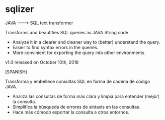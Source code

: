 # sqlizer
JAVA ---> SQL text transformer

Transforms and beautifies SQL queries as JAVA String code.

  - Analyze it in a clearer and cleaner way to (better) understand the query.
  - Easier to find syntax errors in the queries.
  - More convinient for exporting the query into other environments.
  
  v1.0 released on October 10th, 2018
  
  [SPANISH]
  
  Transforma y embellece consultas SQL en forma de cadena de código JAVA.
  
   - Analiza las consultas de forma más clara y limpia para entender (mejor) la consulta.
   - Simplifica la búsqueda de errores de sintaxis en las consultas.
   - Hace más cómodo exportar la consulta a otros entornos.
